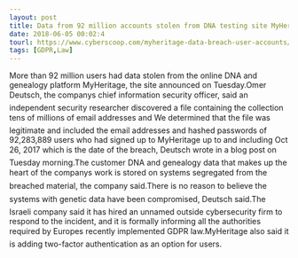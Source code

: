 ```yaml
---
layout: post
title: Data from 92 million accounts stolen from DNA testing site MyHeritage
date: 2018-06-05 00:02:4
tourl: https://www.cyberscoop.com/myheritage-data-breach-user-accounts/?category_news=technology
tags: [GDPR,Law]
---
```

More than 92 million users had data stolen from the online DNA and genealogy platform MyHeritage, the site announced on Tuesday.Omer Deutsch, the companys chief information security officer, said an independent security researcher discovered a file containing the collection tens of millions of email addresses and We determined that the file was legitimate and included the email addresses and hashed passwords of 92,283,889 users who had signed up to MyHeritage up to and including Oct 26, 2017 which is the date of the breach, Deutsch wrote in a blog post on Tuesday morning.The customer DNA and genealogy data that makes up the heart of the companys work is stored on systems segregated from the breached material, the company said.There is no reason to believe the systems with genetic data have been compromised, Deutsch said.The Israeli company said it has hired an unnamed outside cybersecurity firm to respond to the incident, and it is formally informing all the authorities required by Europes recently implemented GDPR law.MyHeritage also said it is adding two-factor authentication as an option for users.